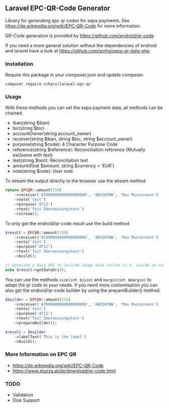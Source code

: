 ## Laravel EPC-QR-Code Generator

Library for generating epc qr codes for sepa payments. See https://de.wikipedia.org/wiki/EPC-QR-Code for more information.

QR-Code generation is provided by https://github.com/endroid/qr-code

If you need a more general solution without the dependencies of endroid and laravel have a look at https://github.com/smhg/sepa-qr-data-php

### Installation

Require this package in your composer.json and update composer. 

    composer require ccharz/laravel-epc-qr

### Usage

With these methods you can set the sepa payment data, all methods can be chained.

* iban(string $iban)
* bic(string $bic)
* accountOwner(string account_owner)
* receiver(string $iban, string $bic, string $account_owner)
* purpose(string $code): 4 Character Purpose Code
* reference(string $reference): Reconciliation reference (Mutually exclusive with text)
* text(string $text): Reconciliation text
* amount(float $amount, string $currency = 'EUR')
* note(string $note): User note

To stream the output directly to the browser use the stream method

```php
return EPCQR::amount(150)
    ->receiver('AT000000000000000000', 'ABCDATWW', 'Max Mustermann')
    ->note('test')
    ->purpose('AT12')
    ->text('Test Überweisungstext')
    ->stream();
```

To only get the endroid/qr-code result use the build method

```php
$result = EPCQR::amount(150)
    ->receiver('AT000000000000000000', 'ABCDATWW', 'Max Mustermann')
    ->note('test')
    ->purpose('AT12')
    ->text('Test Überweisungstext')
    ->build();

// Generate a data URI to include image data inline (i.e. inside an <img> tag)
echo $result->getDataUri();
```

You can use the methods `size(int $size)` and `margin(int $margin)` to adapt the qr code to your needs. If you need more customisation you can also get the endroid/qr-code builder by using the prepareBuilder() method:

```php
$builder = EPCQR::amount(150)
    ->receiver('AT000000000000000000', 'ABCDATWW', 'Max Mustermann')
    ->note('test')
    ->purpose('AT12')
    ->text('Test Überweisungstext')
    ->prepareBuilder();

$result = $builder
    ->labelText('This is the label')
    ->build();
```

### More Information on EPC QR

* https://de.wikipedia.org/wiki/EPC-QR-Code
* https://www.stuzza.at/de/download/qr-code.html

### TODO

* Validation
* Disk Support